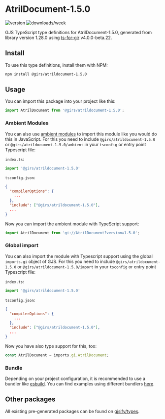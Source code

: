 
# AtrilDocument-1.5.0

![version](https://img.shields.io/npm/v/@girs/atrildocument-1.5.0)
![downloads/week](https://img.shields.io/npm/dw/@girs/atrildocument-1.5.0)


GJS TypeScript type definitions for AtrilDocument-1.5.0, generated from library version 1.28.0 using [ts-for-gir](https://github.com/gjsify/ts-for-gir) v4.0.0-beta.22.


## Install

To use this type definitions, install them with NPM:
```bash
npm install @girs/atrildocument-1.5.0
```

## Usage

You can import this package into your project like this:
```ts
import AtrilDocument from '@girs/atrildocument-1.5.0';
```

### Ambient Modules

You can also use [ambient modules](https://github.com/gjsify/ts-for-gir/tree/main/packages/cli#ambient-modules) to import this module like you would do this in JavaScript.
For this you need to include `@girs/atrildocument-1.5.0` or `@girs/atrildocument-1.5.0/ambient` in your `tsconfig` or entry point Typescript file:

`index.ts`:
```ts
import '@girs/atrildocument-1.5.0'
```

`tsconfig.json`:
```json
{
  "compilerOptions": {
    ...
  },
  "include": ["@girs/atrildocument-1.5.0"],
  ...
}
```

Now you can import the ambient module with TypeScript support: 

```ts
import AtrilDocument from 'gi://AtrilDocument?version=1.5.0';
```

### Global import

You can also import the module with Typescript support using the global `imports.gi` object of GJS.
For this you need to include `@girs/atrildocument-1.5.0` or `@girs/atrildocument-1.5.0/import` in your `tsconfig` or entry point Typescript file:

`index.ts`:
```ts
import '@girs/atrildocument-1.5.0'
```

`tsconfig.json`:
```json
{
  "compilerOptions": {
    ...
  },
  "include": ["@girs/atrildocument-1.5.0"],
  ...
}
```

Now you have also type support for this, too:

```ts
const AtrilDocument = imports.gi.AtrilDocument;
```

### Bundle

Depending on your project configuration, it is recommended to use a bundler like [esbuild](https://esbuild.github.io/). You can find examples using different bundlers [here](https://github.com/gjsify/ts-for-gir/tree/main/examples).

## Other packages

All existing pre-generated packages can be found on [gjsify/types](https://github.com/gjsify/types).

